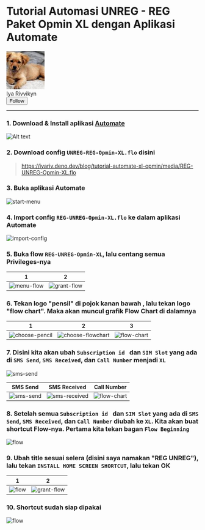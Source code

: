 # Tutorial Automasi UNREG - REG Paket Opmin XL dengan Aplikasi Automate

<div class="header">
  <div class="author-info">
    <img src="https://raw.githubusercontent.com/IQAndreas/sample-images/gh-pages/100-100-color/01.jpg" alt="Profile Picture" class="profile-pic">
    <div class="author-name">Iya Rivvikyn</div>
  </div>
  <a href="https://t.me/iya_rivvikyn" ><button class="follow-btn">Follow</button></a>
</div>

----
    
### 1. Download & Install aplikasi [Automate](https://play.google.com/store/apps/details?id=com.llamalab.automate)
    
![Alt text](https://iyariv.deno.dev/blog/tutorial-automate-xl-opmin/media/automate-playstore.png)
    
### 2. Download config `UNREG-REG-Opmin-XL.flo` disini
    
> https://iyariv.deno.dev/blog/tutorial-automate-xl-opmin/media/REG-UNREG-Opmin-XL.flo
    
### 3. Buka aplikasi Automate
    
![start-menu](https://iyariv.deno.dev/blog/tutorial-automate-xl-opmin/media/start-menu.jpg)
    
### 4. Import config `REG-UNREG-Opmin-XL.flo` ke dalam aplikasi Automate
    
![import-config](https://iyariv.deno.dev/blog/tutorial-automate-xl-opmin/media/import-config.webp)
    
### 5. Buka flow `REG-UNREG-Opmin-XL`, lalu centang semua Privileges-nya
    
1 | 2
------------ | -------------
![menu-flow](https://iyariv.deno.dev/blog/tutorial-automate-xl-opmin/media/menu-flow.jpg)| ![grant-flow](https://iyariv.deno.dev/blog/tutorial-automate-xl-opmin/media/grant-flow.jpg)
    
### 6. Tekan logo "pensil" di pojok kanan bawah , lalu tekan logo "flow chart". Maka akan muncul grafik Flow Chart di dalamnya
    
1 | 2 | 3
------------ | ------------- | -------------
![choose-pencil](https://iyariv.deno.dev/blog/tutorial-automate-xl-opmin/media/choose-pencil.jpg)| ![choose-flowchart](https://iyariv.deno.dev/blog/tutorial-automate-xl-opmin/media/choose-flowchart.jpg) | ![flow-chart](https://iyariv.deno.dev/blog/tutorial-automate-xl-opmin/media/flow-chart.jpg)
    
### 7. Disini kita akan ubah `Subscription id ` dan `SIM Slot` yang ada di `SMS Send`, `SMS Received`, dan `Call Number` menjadi `XL`
    
![sms-send](https://iyariv.deno.dev/blog/tutorial-automate-xl-opmin/media/choose-diagram.jpg)
    
SMS Send | SMS Received | Call Number
------------ | ------------- | -------------
![sms-send](https://iyariv.deno.dev/blog/tutorial-automate-xl-opmin/media/sms-send-1.jpg)| ![sms-received](https://iyariv.deno.dev/blog/tutorial-automate-xl-opmin/media/sms-received-1.jpg) | ![flow-chart](https://iyariv.deno.dev/blog/tutorial-automate-xl-opmin/media/call-number-1.jpg)
    
### 8. Setelah semua `Subscription id ` dan `SIM Slot` yang ada di `SMS Send`, `SMS Received`, dan `Call Number` diubah ke `XL`. Kita akan buat shortcut Flow-nya. Pertama kita tekan bagan `Flow Beginning`
    
![flow](https://iyariv.deno.dev/blog/tutorial-automate-xl-opmin/media/flow-beginning.jpg)
    
### 9. Ubah title sesuai selera (disini saya namakan "REG UNREG"), lalu tekan `INSTALL HOME SCREEN SHORTCUT`, lalu tekan OK
    
1 | 2
------------ | -------------
![flow](https://iyariv.deno.dev/blog/tutorial-automate-xl-opmin/media/flow-beginning-edit.jpg)| ![grant-flow](https://iyariv.deno.dev/blog/tutorial-automate-xl-opmin/media/flow-shortcut.jpg)
    
### 10. Shortcut sudah siap dipakai
    
![flow](https://iyariv.deno.dev/blog/tutorial-automate-xl-opmin/media/hasil-shortcut.jpg)